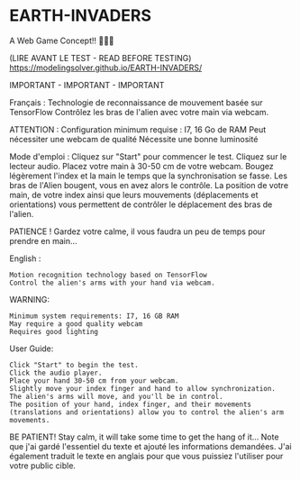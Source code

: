 # EARTH-INVADERS 
A Web Game Concept!! 🚀🚀🚀

(LIRE AVANT LE TEST - READ BEFORE TESTING)
https://modelingsolver.github.io/EARTH-INVADERS/

IMPORTANT - IMPORTANT - IMPORTANT

Français :
    Technologie de reconnaissance de mouvement basée sur TensorFlow
    Contrôlez les bras de l'alien avec votre main via webcam.

ATTENTION :
    Configuration minimum requise : I7, 16 Go de RAM
    Peut nécessiter une webcam de qualité
    Nécessite une bonne luminosité

Mode d'emploi :
    Cliquez sur "Start" pour commencer le test.
    Cliquez sur le lecteur audio.
    Placez votre main à 30-50 cm de votre webcam.
    Bougez légèrement l'index et la main le temps que la synchronisation se fasse.
    Les bras de l'Alien bougent, vous en avez alors le contrôle.
    La position de votre main, de votre index ainsi que leurs mouvements (déplacements et orientations) vous permettent de contrôler le déplacement des bras de l'alien.

PATIENCE ! Gardez votre calme, il vous faudra un peu de temps pour prendre en main...


English :

    Motion recognition technology based on TensorFlow
    Control the alien's arms with your hand via webcam.

WARNING:

    Minimum system requirements: I7, 16 GB RAM
    May require a good quality webcam
    Requires good lighting

User Guide:

    Click "Start" to begin the test.
    Click the audio player.
    Place your hand 30-50 cm from your webcam.
    Slightly move your index finger and hand to allow synchronization.
    The alien's arms will move, and you'll be in control.
    The position of your hand, index finger, and their movements (translations and orientations) allow you to control the alien's arm movements.

BE PATIENT! Stay calm, it will take some time to get the hang of it...
Note que j'ai gardé l'essentiel du texte et ajouté les informations demandées. J'ai également traduit le texte en anglais pour que vous puissiez l'utiliser pour votre public cible.
